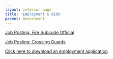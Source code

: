 ```yaml
---
layout: interior-page
title: 'Employment & Bids'
parent: Government
---
```


[Job Posting: Fire Subcode Official](https://storage.googleapis.com/static.rutherford-nj.com/finance/Employment/Fire%20Subcode%20Official%20Posting_2022.pdf)

[Job Posting: Crossing Guards](https://storage.googleapis.com/static.rutherford-nj.com/finance/Employment/Hiring%20Crossing%20Guards%202021%20Alternate.pdf)

[Click here to download an employment application](https://storage.googleapis.com/static.rutherford-nj.com/borough-clerk/permits-licenses/Employment%20Application%20REVISED.pdf)
